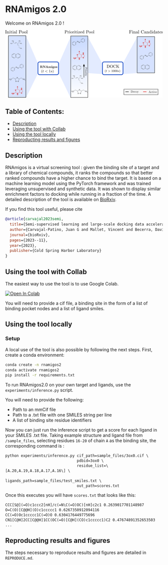 # RNAmigos 2.0

Welcome on RNAmigos 2.0 ! 

<img src="images/vs_fig.png">

## Table of Contents: 

- [Description](#description)
- [Using the tool with Collab](#Using-the-tool-with-Collab)
- [Using the tool locally](#Using-the-tool-locally)
- [Reproducting results and figures](#Reproducting-results-and-figures)

## Description

RNAmigos is a virtual screening tool : given the binding site of a target and a library of chemical compounds, it 
ranks the compounds so that better ranked compounds have a higher chance to bind the target.
It is based on a machine learning model using the PyTorch framework and was trained leveraging unsupervised and synthetic data.
It was shown to display similar enrichment factors to docking while running in a fraction of the time.
A detailed description of the tool is available on [BioRxiv](https://www.biorxiv.org/content/10.1101/2023.11.23.568394v1).

If you find this tool useful, please cite 

```bib
@article{carvajal2023semi,
  title={Semi-supervised learning and large-scale docking data accelerate RNA virtual screening},
  author={Carvajal-Patino, Juan G and Mallet, Vincent and Becerra, David and Nino, L Fernando and Oliver, Carlos and Waldispuhl, Jerome},
  journal={bioRxiv},
  pages={2023--11},
  year={2023},
  publisher={Cold Spring Harbor Laboratory}
}
```

## Using the tool with Collab

The easiest way to use the tool is to use Google Colab.

[![Open In Colab](https://colab.research.google.com/assets/colab-badge.svg)](https://colab.research.google.com/github/cgoliver/rnamigos2/blob/master/rnamigos_inference.ipynb)

You will need to provide a cif file, a binding site in the form of a list of binding pocket nodes and a list of ligand smiles.

## Using the tool locally

### Setup
A local use of the tool is also possible by following the next steps.
First, create a conda environment:

```bash
conda create -n rnamigos2
conda activate rnamigos2
pip install -r requirements.txt
```

To run RNAmigos2.0 on your own target and ligands, use the `experiments/inference.py` script.

You will need to provide the following:

* Path to an mmCif file
* Path to a .txt file with one SMILES string per line
* A list of binding site residue identifiers 


Now you can just run the inference script to get a score for each ligand in your SMILES .txt file.
Taking example structure and ligand file from `/sample_files`, selecting residues `16-20` of chain `A` as the binding site, the corresponding command is :
```
python experiments/inference.py cif_path=sample_files/3ox0.cif \
                                pdbid=3ox0 \
                                residue_list=\[A.20,A.19,A.18,A.17,A.16\] \
                                ligands_path=sample_files/test_smiles.txt \
                                out_path=scores.txt
``` 

Once this executes you will have `scores.txt` that looks like this:

```
CCC[S@](=O)c1ccc2[nH]/c(=N\C(=O)OC)[nH]c2c1 0.2639017701148987
O=C(O)[C@@H](O)c1ccccc1 0.6267350912094116
CC(=O)Oc1ccccc1C(=O)O 0.6304176449775696
CN1[C@H]2CC[C@@H]1CC(OC(=O)[C@H](CO)c1ccccc1)C2 0.47674891352653503
...
```

## Reproducting results and figures

The steps necessary to reproduce results and figures are detailed in `REPRODUCE.md`.
